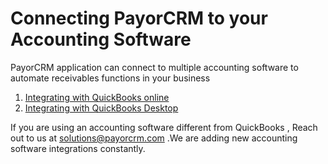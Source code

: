 # Connecting PayorCRM to your Accounting Software

PayorCRM application can connect to multiple accounting software to automate receivables functions in your business

1. [Integrating with QuickBooks online](https://help.payorcrm.com/connecting-to-qb-desktoponline/quickbooks-online)
2. [Integrating with QuickBooks Desktop](https://help.payorcrm.com/connecting-to-qb-desktoponline/quickbooks-desktop)

If you are using an accounting software different from QuickBooks , Reach out to us at solutions@payorcrm.com .We are adding new accounting software integrations constantly.




